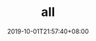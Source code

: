 ---
weight: 1
title: "all"
description: ""
date: 2019-10-01T21:57:40+08:00
lastmod: 2020-01-01T16:45:40+08:00
draft: false
ico: '<svg class="icon" aria-hidden="true"><use xlink:href="#icon-wenzhang"></use></svg>'
nfts: ["Art","Collectibles","Domain Names","Music","Photography","Sports","Trading Cards","Utility","Virtual Worlds"]
hidePage: true
---